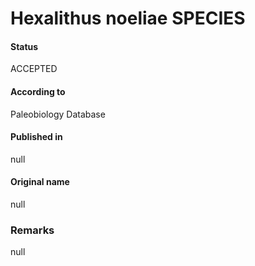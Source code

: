 Hexalithus noeliae SPECIES
=======

#### Status
ACCEPTED

#### According to
Paleobiology Database

#### Published in
null

#### Original name
null

### Remarks
null